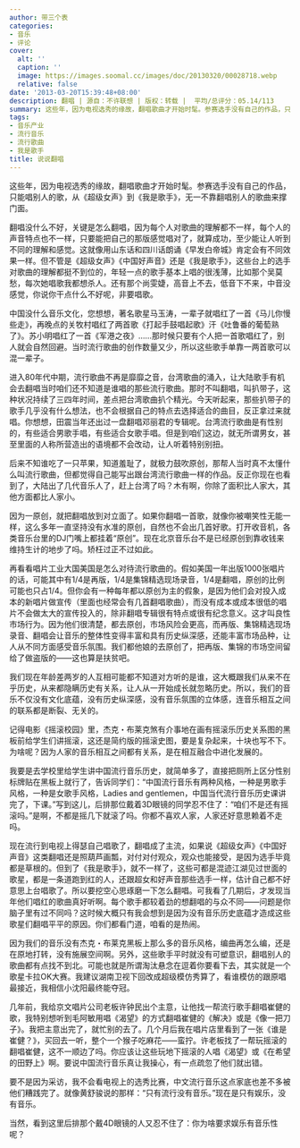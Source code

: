 ```yaml
---
author: 带三个表
categories:
- 音乐
- 评论
cover:
  alt: ''
  caption: ''
  image: https://images.soomal.cc/images/doc/20130320/00028718.webp
  relative: false
date: '2013-03-20T15:39:48+08:00'
description: 翻唱 | 源自：不许联想 | 版权：转载 |  平均/总评分：05.14/113
summary: 这些年，因为电视选秀的缘故，翻唱歌曲才开始时髦。参赛选手没有自己的作品，只能唱别人的歌，从《超级女声》到《我是歌手》，无一不靠翻唱别人的歌曲来撑门面。翻唱没什么不好，关键是怎么翻唱，因为每个人对歌曲的理解都不一样，每个人的声音特点也不一样，只要能把自己的那版感觉唱对了，就算成功，至少能让人听到不同的理解和感觉……
tags:
- 音乐产业
- 流行音乐
- 流行歌曲
- 我是歌手
title: 说说翻唱
---
```


这些年，因为电视选秀的缘故，翻唱歌曲才开始时髦。参赛选手没有自己的作品，只能唱别人的歌，从《超级女声》到《我是歌手》，无一不靠翻唱别人的歌曲来撑门面。

翻唱没什么不好，关键是怎么翻唱，因为每个人对歌曲的理解都不一样，每个人的声音特点也不一样，只要能把自己的那版感觉唱对了，就算成功，至少能让人听到不同的理解和感觉。这就像用山东话和四川话朗诵《早发白帝城》肯定会有不同效果一样。但不管是《超级女声》《中国好声音》还是《我是歌手》，这些台上的选手对歌曲的理解都挺不到位的，年轻一点的歌手基本上唱的很浅薄，比如那个吴莫愁，每次她唱歌我都想杀人。还有那个尚雯婕，高音上不去，低音下不来，中音没感觉，你说你干点什么不好呢，非要唱歌。

中国没什么音乐文化，您想想，著名歌星马玉涛，一辈子就唱红了一首《马儿你慢些走》，再晚点的关牧村唱红了两首歌《打起手鼓唱起歌》汗《吐鲁番的葡萄熟了》。苏小明唱红了一首《军港之夜》……那时候只要有个人把一首歌唱红了，别人就会自然回避。当时流行歌曲的创作数量又少，所以这些歌手单靠一两首歌可以混一辈子。

进入80年代中期，流行歌曲不再是靡靡之音，台湾歌曲的涌入，让大陆歌手有机会去翻唱当时咱们还不知道是谁唱的那些流行歌曲。那时不叫翻唱，叫扒带子，这种状况持续了三四年时间，差点把台湾歌曲扒个精光。今天听起来，那些扒带子的歌手几乎没有什么想法，也不会根据自己的特点去选择适合的曲目，反正拿过来就唱。你想想，田震当年还出过一盘翻唱邓丽君的专辑呢。台湾流行歌曲是有性别的，有些适合男歌手唱，有些适合女歌手唱。但是到咱们这边，就无所谓男女，甚至里面的人称所营造出的语境都不会改动，让人听着特别别扭。

后来不知谁吃了一只苹果，知道羞耻了，就极力鼓吹原创，那帮人当时真不太懂什么叫流行歌曲，但都觉得自己能写出跟台湾流行歌曲一样的作品。反正你现在也看到了，大陆出了几代音乐人了，赶上台湾了吗？木有啊，你除了面积比人家大，其他方面都比人家小。

因为一原创，就把翻唱放到对立面了。如果你翻唱一首歌，就像你被嘲笑性无能一样，这么多年一直坚持没有水准的原创，自然也不会出几首好歌。打开收音机，各类音乐台里的DJ门嘴上都挂着“原创”。现在北京音乐台不是已经原创到靠收钱来维持生计的地步了吗。矫枉过正不过如此。

再看看唱片工业大国美国是怎么对待流行歌曲的。假如美国一年出版1000张唱片的话，可能其中有1/4是再版，1/4是集锦精选现场录音，1/4是翻唱，原创的比例可能也只占1/4。但你会有一种每年都以原创为主的假象，是因为他们会对投入成本的新唱片做宣传（里面也经常会有几首翻唱歌曲），而没有成本或成本很低的唱片不会做太大的宣传投入的，除非翻唱专辑很有特点或很有纪念意义。这才叫良性市场行为。因为他们很清楚，都去原创，市场风险会更高，而再版、集锦精选现场录音、翻唱会让音乐的整体性变得丰富和具有历史纵深感，还能丰富市场品种，让人从不同方面感受音乐氛围。我们都他娘的去原创了，把再版、集锦的市场空间留给了做盗版的――这也算是扶贫吧。

我们现在年龄差两岁的人互相可能都不知道对方听的是谁，这大概跟我们从来不在乎历史，从来都隐瞒历史有关系，让人从一开始成长就忽略历史。所以，我们的音乐不仅没有文化底蕴，没有历史纵深感，没有音乐氛围的立体感，连音乐相互之间的联系都是断裂、无关的。

记得电影《摇滚校园》里，杰克・布莱克煞有介事地在画有摇滚乐历史关系图的黑板前给学生们讲摇滚，这还是简约版的摇滚史图，要是复杂起来，十块也写不下。为啥呢？因为人家的音乐相互之间都有关系，是在相互融合中进化发展的。

我要是去学校里给学生讲中国流行音乐历史，就简单多了，直接把厕所上区分性别标牌贴在黑板上就行了，告诉同学们：“中国流行音乐有两种风格，一种是男歌手风格，一种是女歌手风格，Ladies and gentlemen，中国当代流行音乐历史课讲完了，下课。”写到这儿，后排那位戴着3D眼镜的同学忍不住了：“咱们不是还有摇滚吗。”是啊，不都是摇几下就滚了吗。你都不喜欢人家，人家还好意思赖着不走吗。

现在流行到电视上得瑟自己唱歌了，翻唱成了主流，如果说《超级女声》《中国好声音》这类翻唱还是照葫芦画瓢，对付对付观众，观众也能接受，是因为选手毕竟都是草根的。但到了《我是歌手》，就不一样了，这些可都是混迹江湖见过世面的歌星，都是一条道跑到红的人，还跟超女和好声音那些选手一样，估计自己都不好意思上台唱歌了。所以要挖空心思琢磨一下怎么翻唱。可我看了几期后，才发现当年他们唱红的歌曲真好听啊。每个歌手都较着劲的想翻唱的与众不同――问题是你脑子里有过不同吗？这时候大概只有我会想到是因为没有音乐历史底蕴才造成这些歌星们翻唱平平的原因。你们都看门道，咱看的是热闹。

因为我们的音乐没有杰克・布莱克黑板上那么多的音乐风格，编曲再怎么编，还是在原地打转，没有施展空间啊。另外，这些歌手平时就没有可塑意识，翻唱别人的歌曲都有点找不到北。可能也就是所谓淘汰悬念在逗着你要看下去，其实就是一个歌星卡拉OK大赛。我建议湖南卫视下回改成超级模仿秀算了，看谁模仿的跟原唱最接近，我相信小沈阳最终能夺冠。

几年前，我给京文唱片公司老板许钟民出个主意，让他找一帮流行歌手翻唱崔健的歌，我特别想听到毛阿敏用唱《渴望》的方式翻唱崔健的《解决》或是《像一把刀子》。我把主意出完了，就忙别的去了。几个月后我在唱片店里看到了一张《谁是崔健？》，买回去一听，整个一个猴子吃麻花――蛮拧。许老板找了一帮玩摇滚的翻唱崔健，这不一顺边了吗。你应该让这些玩地下摇滚的人唱《渴望》或《在希望的田野上》啊。要说中国流行音乐真让我操心，有一点疏忽了他们就出错。

要不是因为采访，我不会看电视上的选秀比赛，中文流行音乐这点家底也差不多被他们糟践完了。就像黄舒骏说的那样：“只有流行没有音乐。”现在是只有娱乐，没有音乐。

当然，看到这里后排那个戴4D眼镜的人又忍不住了：你为啥要求娱乐有音乐性呢？